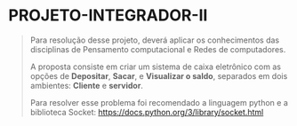 # PROJETO-INTEGRADOR-II

> Para resolução desse projeto, deverá aplicar os conhecimentos das disciplinas de Pensamento computacional e Redes de
> computadores.
>
> A proposta consiste em criar um sistema de caixa eletrônico com as opções de
> **Depositar**, **Sacar**, e **Visualizar o saldo**,
> separados em dois ambientes: **Cliente** e **servidor**.
>
> Para resolver esse problema foi recomendado a linguagem python e a biblioteca
> Socket: https://docs.python.org/3/library/socket.html